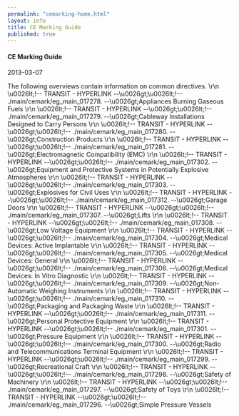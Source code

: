 ```yaml
---
permalink: "cemarking-home.html"
layout: info
title: CE Marking Guide
published: true
---
```


<h4>CE Marking Guide</h4>

2013-03-07

The following overviews contain information on common directives. \r\n \u0026lt;!-- TRANSIT - HYPERLINK --\u0026gt;\u0026lt;!-- ./main/cemark/eg_main_017278. --\u0026gt;Appliances Burning Gaseous Fuels \r\n \u0026lt;!-- TRANSIT - HYPERLINK --\u0026gt;\u0026lt;!-- ./main/cemark/eg_main_017279. --\u0026gt;Cableway Installations Designed to Carry Persons \r\n \u0026lt;!-- TRANSIT - HYPERLINK --\u0026gt;\u0026lt;!-- ./main/cemark/eg_main_017280. --\u0026gt;Construction Products \r\n \u0026lt;!-- TRANSIT - HYPERLINK --\u0026gt;\u0026lt;!-- ./main/cemark/eg_main_017281. --\u0026gt;Electromagnetic Compatibility (EMC) \r\n \u0026lt;!-- TRANSIT - HYPERLINK --\u0026gt;\u0026lt;!-- ./main/cemark/eg_main_017302. --\u0026gt;Equipment and Protective Systems in Potentially Explosive Atmospheres \r\n \u0026lt;!-- TRANSIT - HYPERLINK --\u0026gt;\u0026lt;!-- ./main/cemark/eg_main_017303. --\u0026gt;Explosives for Civil Uses \r\n \u0026lt;!-- TRANSIT - HYPERLINK --\u0026gt;\u0026lt;!-- ./main/cemark/eg_main_017312. --\u0026gt;Garage Doors \r\n \u0026lt;!-- TRANSIT - HYPERLINK --\u0026gt;\u0026lt;!-- ./main/cemark/eg_main_017307. --\u0026gt;Lifts \r\n \u0026lt;!-- TRANSIT - HYPERLINK --\u0026gt;\u0026lt;!-- ./main/cemark/eg_main_017308. --\u0026gt;Low Voltage Equipment \r\n \u0026lt;!-- TRANSIT - HYPERLINK --\u0026gt;\u0026lt;!-- ./main/cemark/eg_main_017304. --\u0026gt;Medical Devices: Active Implantable \r\n \u0026lt;!-- TRANSIT - HYPERLINK --\u0026gt;\u0026lt;!-- ./main/cemark/eg_main_017305. --\u0026gt;Medical Devices: General \r\n \u0026lt;!-- TRANSIT - HYPERLINK --\u0026gt;\u0026lt;!-- ./main/cemark/eg_main_017306. --\u0026gt;Medical Devices: In Vitro Diagnostic \r\n \u0026lt;!-- TRANSIT - HYPERLINK --\u0026gt;\u0026lt;!-- ./main/cemark/eg_main_017309. --\u0026gt;Non-Automatic Weighing Instruments \r\n \u0026lt;!-- TRANSIT - HYPERLINK --\u0026gt;\u0026lt;!-- ./main/cemark/eg_main_017310. --\u0026gt;Packaging and Packaging Waste \r\n \u0026lt;!-- TRANSIT - HYPERLINK --\u0026gt;\u0026lt;!-- ./main/cemark/eg_main_017311. --\u0026gt;Personal Protective Equipment \r\n \u0026lt;!-- TRANSIT - HYPERLINK --\u0026gt;\u0026lt;!-- ./main/cemark/eg_main_017301. --\u0026gt;Pressure Equipment \r\n \u0026lt;!-- TRANSIT - HYPERLINK --\u0026gt;\u0026lt;!-- ./main/cemark/eg_main_017300. --\u0026gt;Radio and Telecommunications Terminal Equipment \r\n \u0026lt;!-- TRANSIT - HYPERLINK --\u0026gt;\u0026lt;!-- ./main/cemark/eg_main_017299. --\u0026gt;Recreational Craft \r\n \u0026lt;!-- TRANSIT - HYPERLINK --\u0026gt;\u0026lt;!-- ./main/cemark/eg_main_017298. --\u0026gt;Safety of Machinery \r\n \u0026lt;!-- TRANSIT - HYPERLINK --\u0026gt;\u0026lt;!-- ./main/cemark/eg_main_017297. --\u0026gt;Safety of Toys \r\n \u0026lt;!-- TRANSIT - HYPERLINK --\u0026gt;\u0026lt;!-- ./main/cemark/eg_main_017296. --\u0026gt;Simple Pressure Vessels 


